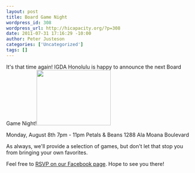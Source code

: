 ```yaml
--- 
layout: post
title: Board Game Night
wordpress_id: 308
wordpress_url: http://hicapacity.org/?p=308
date: 2011-07-31 17:16:29 -10:00
author: Peter Justeson
categories: ['Uncategorized']
tags: []
---
```

It's that time again! IGDA Honolulu is happy to announce the next Board Game Night!<a href="/img/wp-uploads/2011/07/igda.jpg" class="pirobox" rel="single" title="IGDA"><img class="imgLeft" src="http://hicapacity.org/img/wp-uploads/2011/07/igda.jpg" alt="" width="200" height="150" /></a>

Monday, August 8th 7pm - 11pm
Petals &amp; Beans
1288 Ala Moana Boulevard

As always, we'll provide a selection of games, but don't let that stop you from bringing your own favorites.

Feel free to <a href="http://www.facebook.com/#!/event.php?eid=210790225637985">RSVP on our Facebook page</a>. Hope to see you there!

<div style="clear: both"></div>
